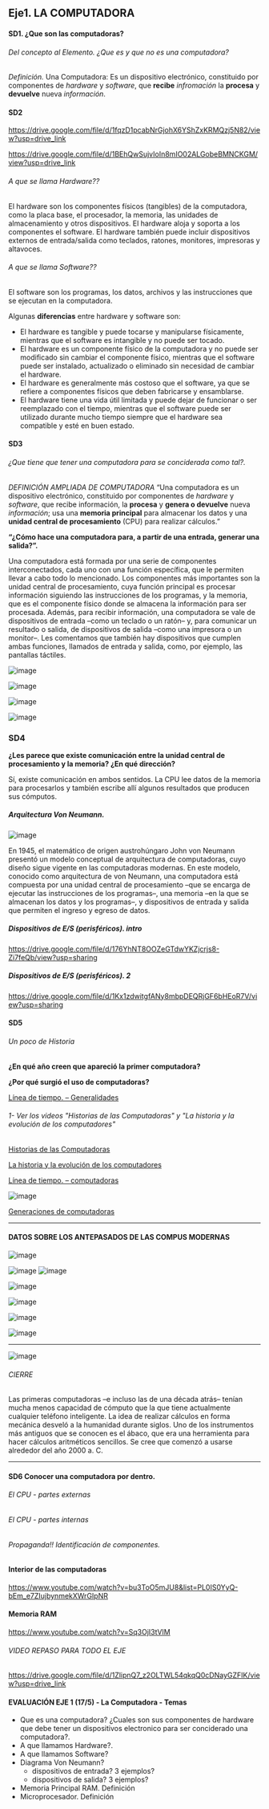 ## Eje1. LA COMPUTADORA
#### SD1. ¿Que son las computadoras?
###### Del concepto al Elemento. ¿Que es y que no es una computadora? 

_Definición._
Una Computadora: Es un dispositivo electrónico, constituido por componentes de _hardware_ y _software_, que **recibe** _infromación_ la **procesa** y **devuelve** nueva _información_.

#### SD2

https://drive.google.com/file/d/1fqzD1pcabNrGjohX6YShZxKRMQzj5N82/view?usp=drive_link

https://drive.google.com/file/d/1BEhQwSujvIoIn8mIO02ALGobeBMNCKGM/view?usp=drive_link

###### A que se llama Hardware??

El hardware son los componentes físicos (tangibles) de la computadora, como la placa base, el procesador, la memoria, las unidades de almacenamiento y otros dispositivos. El hardware aloja y soporta a los componentes el software. El hardware también puede incluir dispositivos externos de entrada/salida como teclados, ratones, monitores, impresoras y altavoces.

###### A que se llama Software?? 

El software son los programas, los datos, archivos y las instrucciones que se ejecutan en la computadora. 

Algunas **diferencias** entre hardware y software son:

* El hardware es tangible y puede tocarse y manipularse físicamente, mientras que el software es intangible y no puede ser tocado.
* El hardware es un componente físico de la computadora y no puede ser modificado sin cambiar el componente físico, mientras que el software puede ser instalado, actualizado o eliminado sin necesidad de cambiar el hardware.
* El hardware es generalmente más costoso que el software, ya que se refiere a componentes físicos que deben fabricarse y ensamblarse.
* El hardware tiene una vida útil limitada y puede dejar de funcionar o ser reemplazado con el tiempo, mientras que el software puede ser utilizado durante mucho tiempo siempre que el hardware sea compatible y esté en buen estado.

#### SD3 
###### ¿Que tiene que tener una computadora para se conciderada como tal?. 

_DEFINICIÓN AMPLIADA DE COMPUTADORA_
“Una computadora es un dispositivo electrónico, constituido por componentes de _hardware_ y _software_,  que recibe información, la **procesa** y **genera o devuelve** nueva _información_; usa una **memoria principal** para almacenar los datos y una **unidad central de procesamiento** (CPU) para realizar cálculos.”

**“¿Cómo hace una computadora para, a partir de una entrada, generar una salida?”.**

Una computadora está formada por una serie de componentes interconectados, cada uno con una función específica, que le permiten llevar a cabo todo lo mencionado. Los componentes más importantes son la unidad central de procesamiento, cuya función principal es procesar información siguiendo las instrucciones de los programas, y la memoria, que es el componente físico donde se almacena la información para ser procesada. Además, para recibir información, una computadora se vale de dispositivos de entrada –como un teclado o un ratón– y, para comunicar un resultado o salida, de dispositivos de salida –como una impresora o un monitor–. Les comentamos que también hay dispositivos que cumplen ambas funciones, llamados de entrada y salida, como, por ejemplo, las pantallas táctiles.

![image](https://github.com/lole-s/SOSA/assets/84929029/a138fab1-7a8d-4e20-ada6-8de016eb6042)

![image](https://github.com/lole-s/SOSA/assets/84929029/f63c70b6-1023-408f-9205-dcf47ff1bca9)

![image](https://github.com/lole-s/SOSA/assets/84929029/4926a6f4-aa9d-4926-a49d-47356248f0cd)

![image](https://github.com/lole-s/SOSA/assets/84929029/deac862b-3879-4c48-ae62-9a8d519072da)

### SD4
**¿Les parece que existe comunicación entre la unidad central de procesamiento y la memoria? ¿En qué dirección?**


Sí, existe comunicación en ambos sentidos. La CPU lee datos de la memoria para procesarlos y también escribe allí algunos resultados que producen sus cómputos.

##### Arquitectura Von Neumann.

![image](https://github.com/lole-s/SOSA/assets/84929029/813158cb-1d64-46de-96c4-5b9597720d51)

En 1945, el matemático de origen austrohúngaro John von Neumann presentó un modelo conceptual de arquitectura de computadoras, cuyo diseño sigue vigente en las computadoras modernas. En este modelo, conocido como arquitectura de von Neumann, una computadora está compuesta   por una unidad central de procesamiento –que se encarga de ejecutar las instrucciones de los programas–, una memoria –en la que se almacenan los datos y los programas–, y dispositivos de entrada y salida que permiten el ingreso y egreso de datos.

##### Dispositivos de E/S (perisféricos). intro
https://drive.google.com/file/d/176YhNT8OOZeGTdwYKZjcrjs8-Zi7feQb/view?usp=sharing

##### Dispositivos de E/S (perisféricos). 2
https://drive.google.com/file/d/1Kx1zdwitgfANy8mbpDEQRjGF6bHEoR7V/view?usp=sharing

#### SD5 
###### Un poco de Historia

**¿En qué año creen que apareció la primer computadora?**

**¿Por qué surgió el uso de computadoras?** 

[Línea de tiempo. – Generalidades](https://docs.google.com/presentation/d/1IzcCLx4ll5Kk2r0eJhkA0fYBGfQKZPPf/edit?usp=drive_link&ouid=117205797234815395270&rtpof=true&sd=true)


###### 1- Ver los videos "Historias de las Computadoras" y "La historia y la evolución de los computadores"

[Historias de las Computadoras](https://drive.google.com/file/d/1IEXe6n_R7cOBNp3M4gA5B2UH2tBM8UCw/view?usp=drive_link) 

[La historia y la evolución de los computadores](https://drive.google.com/file/d/1IENQM-0L7umZDvANUVcDUdYoKaWE56zp/view?usp=drive_link)

[Línea de tiempo. – computadoras](https://docs.google.com/presentation/d/1IzcCLx4ll5Kk2r0eJhkA0fYBGfQKZPPf/edit?usp=drive_link&ouid=117205797234815395270&rtpof=true&sd=true)

![image](https://github.com/lole-s/SOSA/assets/84929029/2ce51fbb-f9b5-4685-a489-c93e909b4ae1)

[Generaciones de computadoras](https://drive.google.com/file/d/1IJCR6-sajF12qlg8rfPrX4VEefR34TFU/view?usp=drive_link)

___
#### DATOS SOBRE LOS ANTEPASADOS DE LAS COMPUS MODERNAS
![image](https://github.com/lole-s/SOSA/assets/84929029/15a4a765-b0ba-4a42-97b3-1babbb51cbfc)

![image](https://github.com/lole-s/SOSA/assets/84929029/67350d0b-23cd-470a-a5a8-8cb33fe9433e)
![image](https://github.com/lole-s/SOSA/assets/84929029/08248a1a-1c02-48a0-836a-7c15461861fd)


![image](https://github.com/lole-s/SOSA/assets/84929029/716a8105-6b41-4195-9e5d-d7f0d641a92b)

![image](https://github.com/lole-s/SOSA/assets/84929029/ea3e4708-af0c-4e3a-9ab1-4719e74724ca)

![image](https://github.com/lole-s/SOSA/assets/84929029/448b3763-65f7-4352-bd68-8a5c0c2020a3)

![image](https://github.com/lole-s/SOSA/assets/84929029/46f24cd7-a25a-418d-b465-9e295b643b5f)
___

![image](https://github.com/lole-s/SOSA/assets/84929029/f1f52496-1d5a-4000-a955-c6933a231c5f)

###### CIERRE
Las primeras computadoras –e incluso las de una década atrás– tenían mucha menos capacidad de cómputo que la que tiene actualmente cualquier teléfono inteligente. La idea de realizar cálculos en forma mecánica desveló a la humanidad durante siglos. Uno de los instrumentos más antiguos que se conocen es el ábaco, que era una herramienta para hacer cálculos aritméticos sencillos. Se cree que comenzó a usarse alrededor del año 2000 a. C.
___
#### SD6  Conocer una computadora por dentro.
###### El CPU - partes externas
###### El CPU - partes internas
###### Propaganda!! Identificación de componentes. 

#### Interior de las computadoras
https://www.youtube.com/watch?v=bu3ToO5mJU8&list=PL0IS0YyQ-bEm_e7ZIujbynmekXWrGIpNR

#### Memoria RAM
https://www.youtube.com/watch?v=Sq3OjI3tVIM

###### VIDEO REPASO PARA TODO EL EJE
https://drive.google.com/file/d/1ZlipnQ7_z2OLTWL54qkqQ0cDNayGZFIK/view?usp=drive_link



#### EVALUACIÓN EJE 1 (17/5) - La Computadora - Temas

* Que es una computadora? ¿Cuales son sus componentes de hardware que debe tener un dispositivos electronico para ser conciderado una computadora?. 
* A que llamamos Hardware?. 
* A que llamamos Software?
* Diagrama Von Neumann?
  * dispositivos de entrada? 3 ejemplos?
  * dispositivos de salida? 3 ejemplos?
* Memoria Principal RAM. Definición
* Microprocesador. Definición

